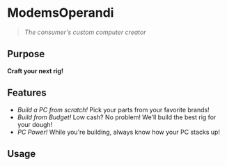 # ModemsOperandi
> *The consumer's custom computer creator*

## Purpose
  **Craft your next rig!**
  
## Features
  - *Build a PC from scratch!*  Pick your parts from your favorite brands!
  - *Build from Budget!*  Low cash? No problem! We'll build the best rig for your dough!
  - *PC Power!*  While you're building, always know how your PC stacks up!
 
## Usage